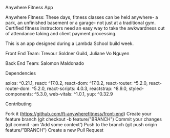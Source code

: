 Anywhere Fitness App

Anywhere Fitness: These days, fitness classes can be held anywhere- a park, an unfinished basement or a garage- not just at a traditional gym. Certified fitness instructors need an easy way to take the awkwardness out of attendance taking and client payment processing.

This is an app designed during a Lambda School build week.

Front End Team: Trevour Soldner Guild, Juliane Vo Nguyen

Back End Team: Salomon Maldonado

Dependencies

axios: ^0.21.1, react: ^17.0.2, react-dom: ^17.0.2, react-router: ^5.2.0, react-router-dom: ^5.2.0, react-scripts: 4.0.3, reactstrap: ^8.9.0, styled-components: ^5.3.0, web-vitals: ^1.0.1, yup: ^0.32.9

Contributing

Fork it (https://github.com/ft-anywherefitness/front-end) Create your feature branch (git checkout -b feature/"BRANCH") Commit your changes (git commit -am 'Add some context') Push to the branch (git push origin feature/"BRANCH") Create a new Pull Request
